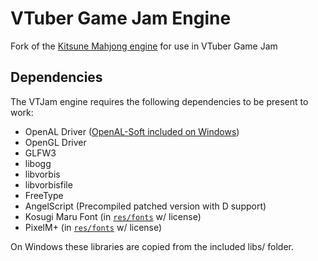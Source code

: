 # VTuber Game Jam Engine
Fork of the [Kitsune Mahjong engine](https://github.com/KitsunebiGames/km-engine) for use in VTuber Game Jam

## Dependencies
The VTJam engine requires the following dependencies to be present to work:
 * OpenAL Driver ([OpenAL-Soft included on Windows](https://github.com/kcat/openal-soft))
 * OpenGL Driver
 * GLFW3
 * libogg
 * libvorbis
 * libvorbisfile
 * FreeType
 * AngelScript (Precompiled patched version with D support)
 * Kosugi Maru Font (in [`res/fonts`](/res/fonts) w/ license)
 * PixelM+ (in [`res/fonts`](/res/fonts) w/ license)

On Windows these libraries are copied from the included libs/ folder.